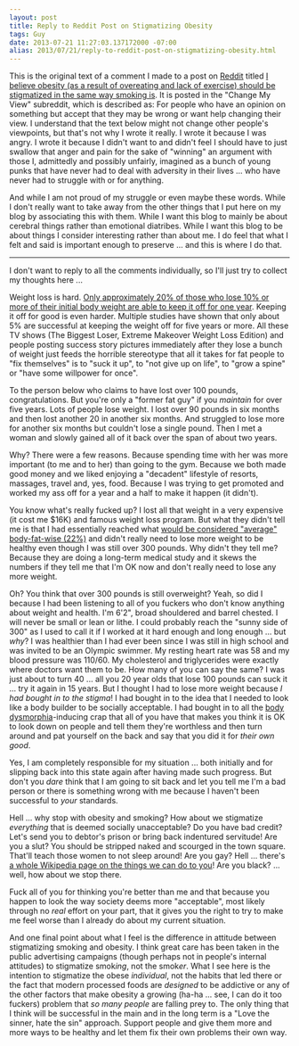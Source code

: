 ```yaml
---
layout: post
title: Reply to Reddit Post on Stigmatizing Obesity
tags: Guy
date: 2013-07-21 11:27:03.137172000 -07:00
alias: 2013/07/21/reply-to-reddit-post-on-stigmatizing-obesity.html
---
```


This is the original text of a comment I made to a post on [Reddit][reddit] titled [I believe obesity (as a result of overeating and lack of exercise) should be stigmatized in the same way smoking is][post]. It is posted in the "Change My View" subreddit, which is described as: For people who have an opinion on something but accept that they may be wrong or want help changing their view. I understand that the text below might not change other people's viewpoints, but that's not why I wrote it really. I wrote it because I was angry. I wrote it because I didn't want to and didn't feel I should have to just swallow that anger and pain for the sake of "winning" an argument with those I, admittedly and possibly unfairly, imagined as a bunch of young punks that have never had to deal with adversity in their lives ... who have never had to struggle with or for anything.

And while I am not proud of my struggle or even maybe these words. While I don't really want to take away from the other things that I put here on my blog by associating this with them. While I want this blog to mainly be about cerebral things rather than emotional diatribes. While I want this blog to be about things I consider interesting rather than about me. I do feel that what I felt and said is important enough to preserve ... and this is where I do that.

-----

I don't want to reply to all the comments individually, so I'll just try to collect my thoughts here ...

Weight loss is hard. [Only approximately 20% of those who lose 10% or more of their initial body weight are able to keep it off for one year][success]. Keeping it off for good is even harder. Multiple studies have shown that only about 5% are successful at keeping the weight off for five years or more. All these TV shows (The Biggest Loser, Extreme Makeover Weight Loss Edition) and people posting success story pictures immediately after they lose a bunch of weight just feeds the horrible stereotype that all it takes for fat people to "fix themselves" is to "suck it up", to "not give up on life", to "grow a spine" or "have some willpower for once".

To the person below who claims to have lost over 100 pounds, congratulations. But you're only a "former fat guy" if you *maintain* for over five years. Lots of people lose weight. I lost over 90 pounds in six months and then lost another 20 in another six months. And struggled to lose more for another six months but couldn't lose a single pound. Then I met a woman and slowly gained all of it back over the span of about two years.

Why? There were a few reasons. Because spending time with her was more important (to me and to her) than going to the gym. Because we both made good money and we liked enjoying a "decadent" lifestyle of resorts, massages, travel and, yes, food. Because I was trying to get promoted and worked my ass off for a year and a half to make it happen (it didn't).

You know what's really fucked up? I lost all that weight in a very expensive (it cost me $16K) and famous weight loss program. But what they didn't tell me is that I had essentially reached what [would be considered "average" body-fat-wise (22%)][fat-percentages] and didn't really need to lose more weight to be healthy even though I was still over 300 pounds. Why didn't they tell me? Because they are doing a long-term medical study and it skews the numbers if they tell me that I'm OK now and don't really need to lose any more weight.

Oh? You think that over 300 pounds is still overweight? Yeah, so did I because I had been listening to all of you fuckers who don't know anything about weight and health. I'm 6'2", broad shouldered and barrel chested. I will never be small or lean or lithe. I could probably reach the "sunny side of 300" as I used to call it if I worked at it hard enough and long enough ... but *why*? I was healthier than I had ever been since I was still in high school and was invited to be an Olympic swimmer. My resting heart rate was 58 and my blood pressure was 110/60. My cholesterol and triglycerides were exactly where doctors want them to be. How many of you can say the same? I was just about to turn 40 ... all you 20 year olds that lose 100 pounds can suck it ... try it again in 15 years. But I thought I had to lose more weight because *I had bought in to the stigma*! I had bought in to the idea that I needed to look like a body builder to be socially acceptable. I had bought in to all the [body dysmorphia][dysmorphia]-inducing crap that all of you have that makes you think it is OK to look down on people and tell them they're worthless and then turn around and pat yourself on the back and say that you did it for *their own good*.

Yes, I am completely responsible for my situation ... both initially and for slipping back into this state again after having made such progress. But don't you *dare* think that I am going to sit back and let you tell me I'm a bad person or there is something wrong with me because I haven't been successful to *your* standards.

Hell ... why stop with obesity and smoking? How about we stigmatize *everything* that is deemed socially unacceptable? Do you have bad credit? Let's send you to debtor's prison or bring back indentured servitude! Are you a slut? You should be stripped naked and scourged in the town square. That'll teach those women to not sleep around! Are you gay? Hell ... there's [a whole Wikipedia page on the things we can do to you][lgbt-violence]! Are you black? ... well, how about we stop there.

Fuck all of you for thinking you're better than me and that because you happen to look the way society deems more "acceptable", most likely through no *real* effort on your part, that it gives you the right to try to make me feel worse than I already do about my current situation.

And one final point about what I feel is the difference in attitude between stigmatizing smoking and obesity. I think great care has been taken in the public advertising campaigns (though perhaps not in people's internal attitudes) to stigmatize smok*ing*, not the smok*er*. What I see here is the intention to stigmatize the obese *individual*, not the habits that led there or the fact that modern processed foods are *designed* to be addictive or any of the other factors that make obesity a growing (ha-ha ... see, I can do it too fuckers) problem that *so many people* are falling prey to. The only thing that I think will be successful in the main and in the long term is a "Love the sinner, hate the sin" approach. Support people and give them more and more ways to be healthy and let them fix their own problems their own way.

[dysmorphia]: http://en.wikipedia.org/wiki/Body_dysmorphic_disorder
[fat-percentages]: http://www.builtlean.com/2010/08/03/ideal-body-fat-percentage-chart/
[lgbt-violence]: http://en.wikipedia.org/wiki/History_of_violence_against_LGBT_people_in_the_United_States
[post]: http://www.reddit.com/r/changemyview/comments/1ipzt7/i_believe_obesity_as_a_result_of_overeating_and/
[reddit]: http://www.reddit.com
[success]: http://ajcn.nutrition.org/content/82/1/222S.full
